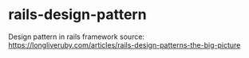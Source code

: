 # rails-design-pattern
Design pattern in rails framework
source: https://longliveruby.com/articles/rails-design-patterns-the-big-picture
